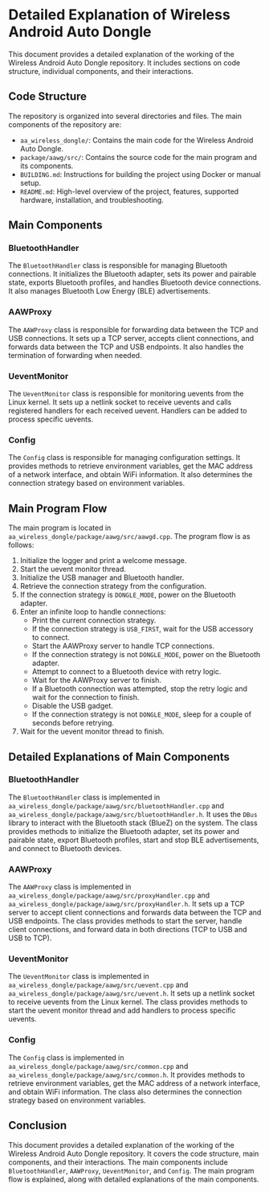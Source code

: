 # Detailed Explanation of Wireless Android Auto Dongle

This document provides a detailed explanation of the working of the Wireless Android Auto Dongle repository. It includes sections on code structure, individual components, and their interactions.

## Code Structure

The repository is organized into several directories and files. The main components of the repository are:

- `aa_wireless_dongle/`: Contains the main code for the Wireless Android Auto Dongle.
- `package/aawg/src/`: Contains the source code for the main program and its components.
- `BUILDING.md`: Instructions for building the project using Docker or manual setup.
- `README.md`: High-level overview of the project, features, supported hardware, installation, and troubleshooting.

## Main Components

### BluetoothHandler

The `BluetoothHandler` class is responsible for managing Bluetooth connections. It initializes the Bluetooth adapter, sets its power and pairable state, exports Bluetooth profiles, and handles Bluetooth device connections. It also manages Bluetooth Low Energy (BLE) advertisements.

### AAWProxy

The `AAWProxy` class is responsible for forwarding data between the TCP and USB connections. It sets up a TCP server, accepts client connections, and forwards data between the TCP and USB endpoints. It also handles the termination of forwarding when needed.

### UeventMonitor

The `UeventMonitor` class is responsible for monitoring uevents from the Linux kernel. It sets up a netlink socket to receive uevents and calls registered handlers for each received uevent. Handlers can be added to process specific uevents.

### Config

The `Config` class is responsible for managing configuration settings. It provides methods to retrieve environment variables, get the MAC address of a network interface, and obtain WiFi information. It also determines the connection strategy based on environment variables.

## Main Program Flow

The main program is located in `aa_wireless_dongle/package/aawg/src/aawgd.cpp`. The program flow is as follows:

1. Initialize the logger and print a welcome message.
2. Start the uevent monitor thread.
3. Initialize the USB manager and Bluetooth handler.
4. Retrieve the connection strategy from the configuration.
5. If the connection strategy is `DONGLE_MODE`, power on the Bluetooth adapter.
6. Enter an infinite loop to handle connections:
   - Print the current connection strategy.
   - If the connection strategy is `USB_FIRST`, wait for the USB accessory to connect.
   - Start the AAWProxy server to handle TCP connections.
   - If the connection strategy is not `DONGLE_MODE`, power on the Bluetooth adapter.
   - Attempt to connect to a Bluetooth device with retry logic.
   - Wait for the AAWProxy server to finish.
   - If a Bluetooth connection was attempted, stop the retry logic and wait for the connection to finish.
   - Disable the USB gadget.
   - If the connection strategy is not `DONGLE_MODE`, sleep for a couple of seconds before retrying.
7. Wait for the uevent monitor thread to finish.

## Detailed Explanations of Main Components

### BluetoothHandler

The `BluetoothHandler` class is implemented in `aa_wireless_dongle/package/aawg/src/bluetoothHandler.cpp` and `aa_wireless_dongle/package/aawg/src/bluetoothHandler.h`. It uses the `DBus` library to interact with the Bluetooth stack (BlueZ) on the system. The class provides methods to initialize the Bluetooth adapter, set its power and pairable state, export Bluetooth profiles, start and stop BLE advertisements, and connect to Bluetooth devices.

### AAWProxy

The `AAWProxy` class is implemented in `aa_wireless_dongle/package/aawg/src/proxyHandler.cpp` and `aa_wireless_dongle/package/aawg/src/proxyHandler.h`. It sets up a TCP server to accept client connections and forwards data between the TCP and USB endpoints. The class provides methods to start the server, handle client connections, and forward data in both directions (TCP to USB and USB to TCP).

### UeventMonitor

The `UeventMonitor` class is implemented in `aa_wireless_dongle/package/aawg/src/uevent.cpp` and `aa_wireless_dongle/package/aawg/src/uevent.h`. It sets up a netlink socket to receive uevents from the Linux kernel. The class provides methods to start the uevent monitor thread and add handlers to process specific uevents.

### Config

The `Config` class is implemented in `aa_wireless_dongle/package/aawg/src/common.cpp` and `aa_wireless_dongle/package/aawg/src/common.h`. It provides methods to retrieve environment variables, get the MAC address of a network interface, and obtain WiFi information. The class also determines the connection strategy based on environment variables.

## Conclusion

This document provides a detailed explanation of the working of the Wireless Android Auto Dongle repository. It covers the code structure, main components, and their interactions. The main components include `BluetoothHandler`, `AAWProxy`, `UeventMonitor`, and `Config`. The main program flow is explained, along with detailed explanations of the main components.
